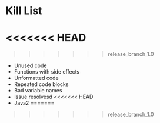 Kill List
=========
<<<<<<< HEAD
=======

>>>>>>> release_branch_1.0
* Unused code
* Functions with side effects
* Unformatted code
* Repeated code blocks
* Bad variable names
* Issue resolvesd
<<<<<<< HEAD
* Java2
=======

>>>>>>> release_branch_1.0
